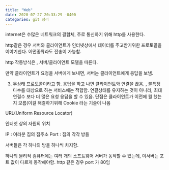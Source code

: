 ```yaml
---
title: "Web"
date: 2020-07-27 20:33:29 -0400
categories: git 정리
---
```

internet은 수많은 네트워크의 결합체, 주로 통신하기 위해 http를 사용한다.

http같은 경우 서버와 클라이언트가 인터넷상에서 데이터를 주고받기위한 프로토콜을 이야기한다.  어떤종류라도 전송이 가능함.

http 작동방식은 , 서버/클라이언트 모델을 따른다.

만약 클라이언트가 요청을 서버에게 보내면, 서버는 클라이언트에게 응답을 보냄.

3. 무상태 프로토콜이라고 함.
응답을 하고 나면 클라이언트와 연결을 끊음. , 불특정 다수를 대상으로 하는 서비스에는 적합함. 연결상태를 유지하는 것이 아니라, 최대 연결수 보다 더 많은 요청 응답을 할 수 있음. 단점은 클라이언트가 이전에 뭘 했는지 모름(이걸 해결하기위해 Cookie 라는 기술이 나옴

URL(Uniform Resource Locator)

인터넷 상의 자원의 위치

IP : 여러분 집의 집주소
Port : 집의 각각 방들

서버들은 각 하나의 방을 하나씩 차지함.

하나의 물리적 컴퓨터에는 여러 개의 소프트웨어 서버가 동작할 수 있는데, 이서버는 포트 값이 다르게 동작해야함. http 같은 경우 port 가 80임
